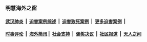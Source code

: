 
### 明慧海外之窗

####  [武汉肺炎](indexes/365.md?t=03241601) &nbsp;|&nbsp;  [迫害案例综述](indexes/328.md?t=03241601) &nbsp;|&nbsp; [迫害致死案例](indexes/277.md?t=03241601)  &nbsp;|&nbsp; [更多迫害案例](indexes/81.md?t=03241601)  &nbsp;|&nbsp; 
####  [时事评论](indexes/19.md?t=03241601) &nbsp;|&nbsp; [海外简讯](indexes/245.md?t=03241601)&nbsp;|&nbsp;  [社会支持](indexes/140.md?t=03241601) &nbsp;|&nbsp; [褒奖决议](indexes/282.md?t=03241601) &nbsp;|&nbsp; [社区报道](indexes/91.md?t=03241601)  &nbsp;|&nbsp; [天人之间](indexes/78.md?t=03241601) 

